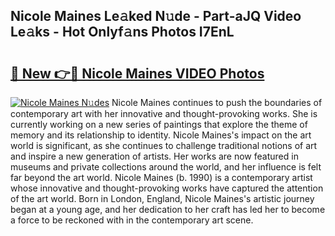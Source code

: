 ## Nicole Maines Le𝚊ked N𝚞de - Part-aJQ Video Le𝚊ks - Hot Onlyf𝚊ns Photos I7EnL

# <h2><a href="http://ab32243.deff.icu/?id=Nicole+Maines">🔗 New 👉🔴 Nicole Maines VIDEO Photos</a></h2>

[![Nicole Maines N𝚞des](https://i.imgur.com/rIISA9y.gif)](http://ab32243.deff.icu/?id=Nicole+Maines)
Nicole Maines continues to push the boundaries of contemporary art with her innovative and thought-provoking works. She is currently working on a new series of paintings that explore the theme of memory and its relationship to identity. Nicole Maines's impact on the art world is significant, as she continues to challenge traditional notions of art and inspire a new generation of artists. Her works are now featured in museums and private collections around the world, and her influence is felt far beyond the art world. Nicole Maines (b. 1990) is a contemporary artist whose innovative and thought-provoking works have captured the attention of the art world. Born in London, England, Nicole Maines's artistic journey began at a young age, and her dedication to her craft has led her to become a force to be reckoned with in the contemporary art scene.
